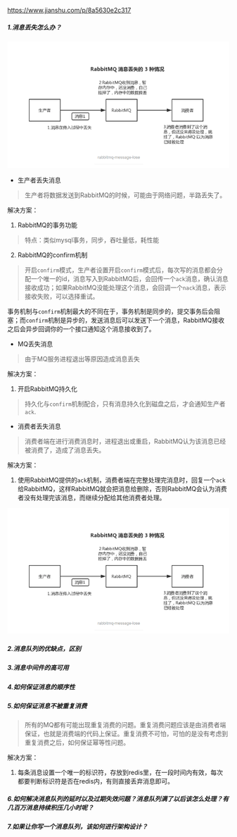 https://www.jianshu.com/p/8a5630e2c317

##### 1.消息丢失怎么办？


![](assets/markdown-img-paste-2019100810465582.png)

- 生产者丢失消息

> 生产者将数据发送到RabbitMQ的时候，可能由于网络问题，半路丢失了。

解决方案：

1. RabbitMQ的事务功能

> 特点：类似mysql事务，同步，吞吐量低，耗性能

2. RabbitMQ的confirm机制

> 开启`confirm`模式，生产者设置开启`confirm`模式后，每次写的消息都会分配一个唯一的id，消息写入到RabbitMQ后，会回传一个`ack`消息，确认消息接收成功；如果RabbitMQ没能处理这个消息，会回调一个`nack`消息，表示接收失败，可以选择重试。

事务机制与`confirm`机制最大的不同在于，事务机制是同步的，提交事务后会阻塞；而`confirm`机制是异步的，发送消息后可以发送下一个消息，RabbitMQ接收之后会异步回调你的一个接口通知这个消息接收到了。


- MQ丢失消息

> 由于MQ服务进程退出等原因造成消息丢失

解决方案：

1. 开启RabbitMQ持久化

> 持久化与`confirm`机制配合，只有消息持久化到磁盘之后，才会通知生产者`ack`.


- 消费者丢失消息

> 消费者端在进行消费消息时，进程退出或重启，RabbitMQ认为该消息已经被消费了，造成了消息丢失。

解决方案：

1. 使用RabbitMQ提供的`ack`机制，消费者端在完整处理完消息时，回复一个`ack`给RabbitMQ，这样RabbitMQ就会把消息给删除，否则RabbitMQ会认为消费者没有处理完该消息，而继续分配给其他消费者处理。


![](assets/markdown-img-paste-20191008111436871.png)

##### 2.消息队列的优缺点，区别


##### 3.消息中间件的高可用

##### 4.如何保证消息的顺序性

##### 5.如何保证消息不被重复消费

> 所有的MQ都有可能出现重复消费的问题。重复消费问题应该是由消费者端保证，也就是消费端的代码上保证。重复消费不可怕，可怕的是没有考虑到重复消费之后，如何保证幂等性问题。

解决方案：

1. 每条消息设置一个唯一的标识符，存放到redis里，在一段时间内有效，每次都要判断标识符是否在redis内，有则直接丢弃消息即可。

##### 6.如何解决消息队列的延时以及过期失效问题？消息队列满了以后该怎么处理？有几百万消息持续积压几小时呢？

##### 7.如果让你写一个消息队列，该如何进行架构设计？
